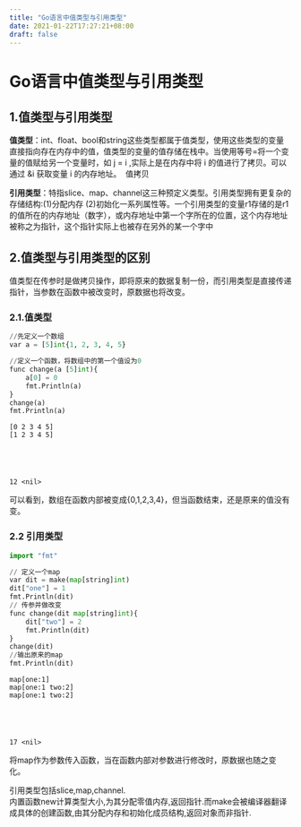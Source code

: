 ```yaml
---
title: "Go语言中值类型与引用类型"
date: 2021-01-22T17:27:21+08:00
draft: false
---
```

# Go语言中值类型与引用类型

## 1.值类型与引用类型

**值类型**：int、float、bool和string这些类型都属于值类型，使用这些类型的变量直接指向存在内存中的值，值类型的变量的值存储在栈中。当使用等号=将一个变量的值赋给另一个变量时，如 j = i ,实际上是在内存中将 i 的值进行了拷贝。可以通过 &i 获取变量 i 的内存地址。  值拷贝

**引用类型**：特指slice、map、channel这三种预定义类型。引用类型拥有更复杂的存储结构:(1)分配内存 (2)初始化一系列属性等。一个引用类型的变量r1存储的是r1的值所在的内存地址（数字），或内存地址中第一个字所在的位置，这个内存地址被称之为指针，这个指针实际上也被存在另外的某一个字中

## 2.值类型与引用类型的区别

值类型在传参时是做拷贝操作，即将原来的数据复制一份，而引用类型是直接传递指针，当参数在函数中被改变时，原数据也将改变。

### 2.1.值类型


```python
//先定义一个数组
var a = [5]int{1, 2, 3, 4, 5}

//定义一个函数，将数组中的第一个值设为0
func change(a [5]int){
    a[0] = 0
    fmt.Println(a)
}
change(a)
fmt.Println(a)
```

    [0 2 3 4 5]
    [1 2 3 4 5]





    12 <nil>



可以看到，数组在函数内部被变成{0,1,2,3,4}，但当函数结束，还是原来的值没有变。

### 2.2 引用类型


```python
import "fmt"
```


```python
// 定义一个map
var dit = make(map[string]int)
dit["one"] = 1
fmt.Println(dit)
// 传参并做改变
func change(dit map[string]int){
    dit["two"] = 2
    fmt.Println(dit)
}
change(dit)
//输出原来的map
fmt.Println(dit)
```

    map[one:1]
    map[one:1 two:2]
    map[one:1 two:2]





    17 <nil>



将map作为参数传入函数，当在函数内部对参数进行修改时，原数据也随之变化。

引用类型包括slice,map,channel.   
内置函数new计算类型大小,为其分配零值内存,返回指针.而make会被编译器翻译成具体的创建函数,由其分配内存和初始化成员结构,返回对象而非指针.
